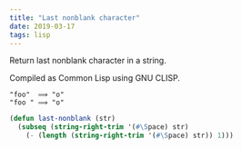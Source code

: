 ```yaml
---
title: "Last nonblank character"
date: 2019-03-17
tags: lisp
---
```


Return last nonblank character in a string.

Compiled as Common Lisp using GNU CLISP.

```
"foo"  ⟹ "o"
"foo " ⟹ "o"
```

```lisp
(defun last-nonblank (str)
  (subseq (string-right-trim '(#\Space) str)
    (- (length (string-right-trim '(#\Space) str)) 1)))
```
